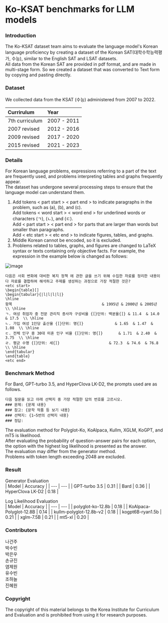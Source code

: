# Ko-KSAT benchmarks for LLM models

### Introduction

The Ko-KSAT dataset team aims to evaluate the language model's Korean language proficiency by creating a dataset of the Korean SAT(대학수학능력평가, 수능), similar to the English SAT and LSAT datasets.  
All data from the Korean SAT are provided in pdf format, and are made in multi-stage form. So we created a dataset that was converted to Text form by copying and pasting directly.   

### Dataset

We collected data from the KSAT (수능) administered from 2007 to 2022.   
  
| Currirulum     | Year        |
| :------------- | :---------- |
| 7th curriculum | 2007 - 2011 |
| 2007 revised   | 2012 - 2016 |
| 2009 revised   | 2017 - 2020 |
| 2015 revised   | 2021 - 2023 |

### Details

For Korean language problems, expressions referring to a part of the text are frequently used, and problems interpreting tables and graphs frequently appear.  
The dataset has undergone several processing steps to ensure that the language model can understand them.

1. Add tokens $<$ part start $>$ $<$ part end $>$ to indicate paragraphs in the problem, such as (a), (b), and (c).  
Add tokens $<$ word start $>$ $<$ word end $>$ for underlined words or characters (ㄱ), (ㄴ), and (ㄷ).  
Add $<$ part start $>$ $<$ part end $>$ for parts that are larger than words but smaller than paragraphs.  
Add $<$ etc start $>$ $<$ etc end $>$ to indicate figures, tables, and graphs.  
2. Middle Korean cannot be encoded, so it is excluded.  
3. Problems related to tables, graphs, and figures are changed to LaTeX syntax or texts containing only objective facts.
   For example, the expression in the example below is changed as follows:  

![image](https://github.com/keonju2/fingen/assets/54880474/d727dbab-884e-4234-bc98-9e0dd5ced4e0)

```
다음은 사회 변화에 대비한 복지 정책 에 관한 글을 쓰기 위해 수집한 자료를 정리한 내용이다 자료를 결합하여 해석하고 주제를 생성하는 과정으로 가장 적절한 것은?
<etc start>
\begin{table}[]
\begin{tabular}{|l|l|l|l|}
\hline
항목                                        & 1995년 & 2000년 & 2005년 \\ \hline
ㄱ. 여성 취업자 중 전문 관리직 종사자 구성비율 {[}단위: 백분율{]} & 11.4  & 14.0  & 17.5  \\ \hline
ㄴ. 가입 여성 1인당 출산율 {[}단위: 명{]}              & 1.65  & 1.47  & 1.08  \\ \hline
ㄷ. 전체 인구 중 30대 미혼 인구 비율 {[}단위: 명{]}       & 1.71  & 2.40  & 3.75  \\ \hline
ㄹ. 평균 수명 {[}단위: 세{]}                      & 72.3  & 74.6  & 76.8  \\ \hline
\end{tabular}
\end{table}
<etc end>
```

### Benchmark Method

For Bard, GPT-turbo 3.5, and HyperClova LK-D2, the prompts used are as follows.

```
다음 질문을 읽고 아래 선택지 중 가장 적절한 답의 번호를 고르시오.
### 문제: {문제 내용}
### 참고: {문학 작품 등 보기 내용}
### 선택지: {1~5번의 선택지 내용}
### 정답:

```

The evaluation method for Polyglot-Ko, KoAlpaca, Kullm, XGLM, KoGPT, and mT5 is likelihood.   
After evaluating the probability of question-answer pairs for each option, the option with the highest log likelihood is presented as the answer.   
The evaluation may differ from the generator method.  
Problems with token length exceeding 2048 are excluded.

### Result

Generator Evaluation  
| Model | Accuracy |
| --- | --- |
| GPT-turbo 3.5 | 0.31 |
| Bard | 0.36 |
| HyperClova LK-D2 | 0.18 |


Log Likelihood Evaluation  
| Model | Accuracy |
| --- | --- |
| polyglot-ko-12.8b | 0.18 |
| KoAlpaca-Polyglot-12.8B | 0.14 |
| kullm-polyglot-12.8b-v2 | 0.18 |
| kogpt6B-ryan1.5b | 0.21 |
| xglm-7.5B | 0.21 |
| mt5-xl | 0.20 |

### Contributors 
나건주  
박수빈  
박은우  
손규진  
염제원  
유수빈  
조하늘  
진혜원  

### Copyright
The copyright of this material belongs to the Korea Institute for Curriculum and Evaluation and is prohibited from using it for research purposes.
